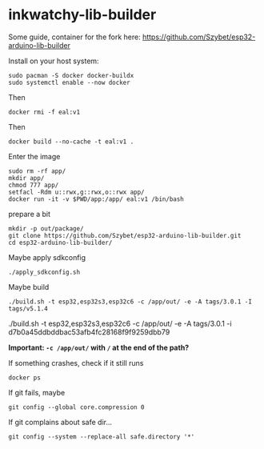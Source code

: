 # inkwatchy-lib-builder
Some guide, container for the fork here: https://github.com/Szybet/esp32-arduino-lib-builder

Install on your host system: 
```
sudo pacman -S docker docker-buildx
sudo systemctl enable --now docker
```

Then
```
docker rmi -f eal:v1
```

Then
```
docker build --no-cache -t eal:v1 .
```

Enter the image
```
sudo rm -rf app/
mkdir app/
chmod 777 app/
setfacl -Rdm u::rwx,g::rwx,o::rwx app/
docker run -it -v $PWD/app:/app/ eal:v1 /bin/bash
```

prepare a bit
```
mkdir -p out/package/
git clone https://github.com/Szybet/esp32-arduino-lib-builder.git
cd esp32-arduino-lib-builder/
```

Maybe apply sdkconfig
```
./apply_sdkconfig.sh
```

Maybe build
```
./build.sh -t esp32,esp32s3,esp32c6 -c /app/out/ -e -A tags/3.0.1 -I tags/v5.1.4
```

./build.sh -t esp32,esp32s3,esp32c6 -c /app/out/ -e -A tags/3.0.1 -i d7b0a45ddbddbac53afb4fc28168f9f9259dbb79

**Important: `-c /app/out/` with `/` at the end of the path?**

If something crashes, check if it still runs
```
docker ps
```
If git fails, maybe
```
git config --global core.compression 0
```
If git complains about safe dir...
```
git config --system --replace-all safe.directory '*'
```
